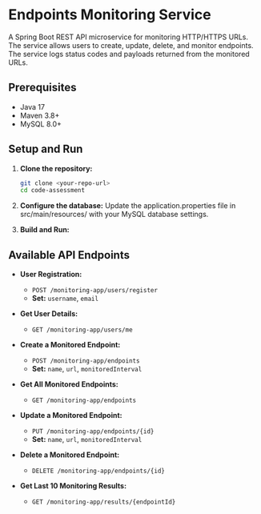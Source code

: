 # Endpoints Monitoring Service

A Spring Boot REST API microservice for monitoring HTTP/HTTPS URLs. The service allows users to create, update, delete, and monitor endpoints. The service logs status codes and payloads returned from the monitored URLs.

## Prerequisites

- Java 17
- Maven 3.8+
- MySQL 8.0+

## Setup and Run

1. **Clone the repository:**

   ```bash
   git clone <your-repo-url>
   cd code-assessment
   ```

2. **Configure the database:**
   Update the application.properties file in src/main/resources/ with your MySQL database settings.

3. **Build and Run:**

## Available API Endpoints

- **User Registration:**

  - `POST /monitoring-app/users/register`
  - **Set:** `username`, `email`

- **Get User Details:**

  - `GET /monitoring-app/users/me`

- **Create a Monitored Endpoint:**

  - `POST /monitoring-app/endpoints`
  - **Set:** `name`, `url`, `monitoredInterval`

- **Get All Monitored Endpoints:**

  - `GET /monitoring-app/endpoints`

- **Update a Monitored Endpoint:**

  - `PUT /monitoring-app/endpoints/{id}`
  - **Set:** `name`, `url`, `monitoredInterval`

- **Delete a Monitored Endpoint:**

  - `DELETE /monitoring-app/endpoints/{id}`

- **Get Last 10 Monitoring Results:**
  - `GET /monitoring-app/results/{endpointId}`
